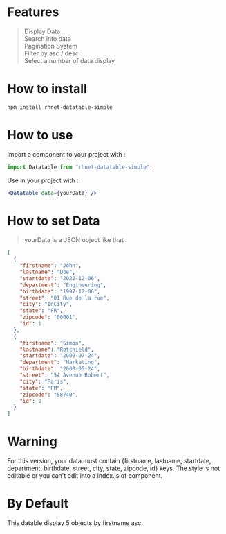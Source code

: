 # Features

> Display Data <br/>
> Search into data <br/>
> Pagination System <br/>
> Filter by asc / desc <br/>
> Select a number of data display <br/>

# How to install

```bash
npm install rhnet-datatable-simple
```

# How to use

Import a component to your project with :

```jsx
import Datatable from "rhnet-datatable-simple";
```

Use in your project with :

```jsx
<Datatable data={yourData} />
```

# How to set Data

> yourData is a JSON object like that :

```json
[
  {
    "firstname": "John",
    "lastname": "Doe",
    "startdate": "2022-12-06",
    "department": "Engineering",
    "birthdate": "1997-12-06",
    "street": "01 Rue de la rue",
    "city": "InCity",
    "state": "FR",
    "zipcode": "00001",
    "id": 1
  },
  {
    "firstname": "Simon",
    "lastname": "Rotchield",
    "startdate": "2009-07-24",
    "department": "Marketing",
    "birthdate": "2000-05-24",
    "street": "54 Avenue Robert",
    "city": "Paris",
    "state": "FM",
    "zipcode": "58740",
    "id": 2
  }
]
```

# Warning

For this version, your data must contain {firstname, lastname, startdate, department, birthdate, street, city, state, zipcode, id} keys. The style is not editable or you can't edit into a index.js of component.

# By Default

This datable display 5 objects by firstname asc.
